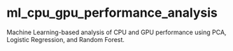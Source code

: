 # ml_cpu_gpu_performance_analysis
Machine Learning-based analysis of CPU and GPU performance using PCA, Logistic Regression, and Random Forest.
